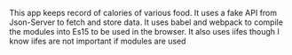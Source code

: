 This app keeps record of calories of various food.
It uses a fake API from Json-Server to fetch and store data.
It uses babel and webpack to compile the modules into Es15 to be used in the browser.
It also uses iifes though I know iifes are not important if modules are used
